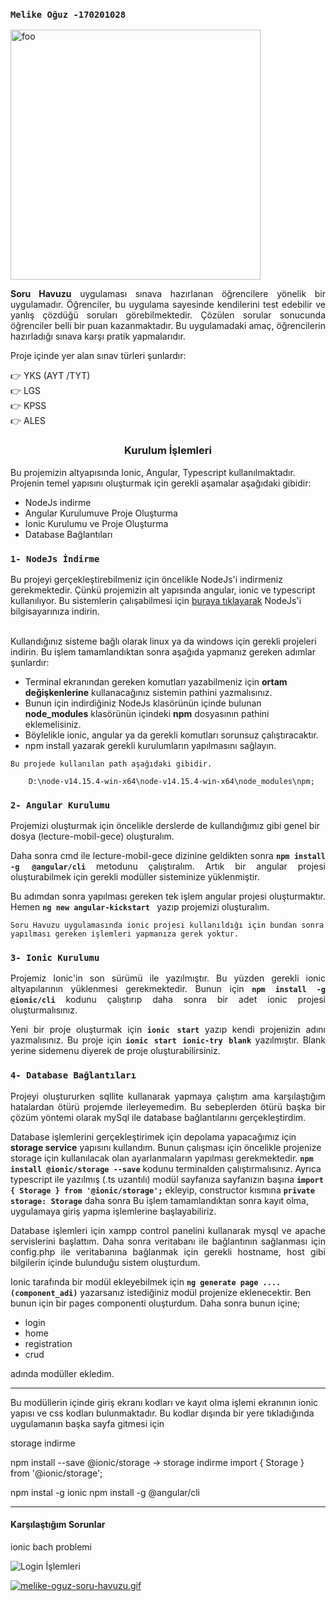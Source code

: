  <h3><code><b>Melike Oğuz -170201028</b></code></h3>
 <img width="400" height="400" src="https://i.imgyukle.com/2021/01/17/HEZSfj.png" alt="foo" />

<p style="text-align:justify"><b>Soru Havuzu</b> uygulaması sınava hazırlanan öğrencilere yönelik bir uygulamadır. Öğrenciler, bu uygulama sayesinde kendilerini test edebilir ve yanlış çözdüğü soruları görebilmektedir. Çözülen sorular sonucunda öğrenciler belli bir puan kazanmaktadır. Bu uygulamadaki amaç, öğrencilerin hazırladığı sınava karşı pratik yapmalarıdır. </p>
<p style="text-align:justify">Proje içinde yer alan sınav türleri şunlardır:</p>
<p>👉 YKS (AYT /TYT)<br/>
 👉 LGS <br/>
  👉 KPSS <br/>
   👉 ALES <br/>
</p>

<p></p>
<h3 style="text-align:center">Kurulum İşlemleri</h3>

Bu projemizin altyapısında Ionic, Angular, Typescript kullanılmaktadır. Projenin temel yapısını oluşturmak için gerekli aşamalar aşağıdaki gibidir:

<ul>

<li>NodeJs indirme</li>
<li>Angular Kurulumuve Proje Oluşturma</li>
<li>Ionic Kurulumu ve Proje Oluşturma</li>
<li>Database Bağlantıları</li>
</ul>

<h3><code>1- NodeJs İndirme</code></h3>
Bu projeyi gerçekleştirebilmeniz için öncelikle NodeJs'i indirmeniz gerekmektedir. Çünkü projemizin alt yapısında angular, ionic ve typescript kullanılıyor. Bu sistemlerin çalışabilmesi için <a href="https://nodejs.org/tr/download/">buraya tıklayarak</a> NodeJs'i bilgisayarınıza indirin.
<br></br>
<p>Kullandığınız sisteme bağlı olarak linux ya da windows için gerekli projeleri indirin. Bu işlem tamamlandıktan sonra aşağıda yapmanız gereken adımlar şunlardır:
</p>

<ul>
<li>Terminal ekranından gereken komutları yazabilmeniz için <b>ortam değişkenlerine</b> kullanacağınız sistemin pathini yazmalısınız. </li>
<li>Bunun için indirdiğiniz NodeJs klasörünün içinde bulunan <b>node_modules</b> klasörünün içindeki <b>npm</b> dosyasının pathini eklemelisiniz.</li>
<li>Böylelikle ionic, angular ya da gerekli komutları sorunsuz çalıştıracaktır.</li>
<li>npm install yazarak gerekli kurulumların yapılmasını sağlayın.</li>

</ul>
<code>Bu projede kullanılan path aşağıdaki gibidir.</code>

		D:\node-v14.15.4-win-x64\node-v14.15.4-win-x64\node_modules\npm;


<h3><code>2- Angular Kurulumu</code></h3>

Projemizi oluşturmak için öncelikle derslerde de kullandığımız gibi genel bir dosya (lecture-mobil-gece) oluşturalım. 

<p style="text-align:justify">Daha sonra cmd ile lecture-mobil-gece dizinine geldikten sonra <code><b>npm install -g @angular/cli</b></code> metodunu çalıştıralım. Artık bir angular projesi oluşturabilmek için gerekli modüller sisteminize yüklenmiştir.</p>
<p style="text-align:justify"> Bu adımdan sonra yapılması gereken tek işlem angular projesi oluşturmaktır. Hemen <code><b>ng new angular-kickstart </b></code> yazıp projemizi oluşturalım. </p> 

	Soru Havuzu uygulamasında ionic projesi kullanıldığı için bundan sonra
    yapılması gereken işlemleri yapmanıza gerek yoktur.

<h3><code>3- Ionic Kurulumu</code></h3>

<p style="text-align:justify">Projemiz Ionic'in son sürümü ile yazılmıştır. Bu yüzden gerekli ionic altyapılarının yüklenmesi gerekmektedir. Bunun için <code><b>npm install -g @ionic/cli</b></code> kodunu çalıştırıp daha sonra bir adet ionic projesi oluşturmalısınız.</p>

<p style="text-align:justify">Yeni bir proje oluşturmak için <code><b>ionic start</b></code> yazıp kendi projenizin adını yazmalısınız. Bu proje için <code><b>ionic start ionic-try blank</b></code> yazılmıştır. Blank yerine sidemenu diyerek de proje oluşturabilirsiniz.</p>


<h3><code>4- Database Bağlantıları</code></h3>

<p  style="text-align:justify"> Projeyi oluştururken sqllite kullanarak yapmaya çalıştım ama karşılaştığım hatalardan ötürü projemde ilerleyemedim. Bu sebeplerden ötürü başka bir çözüm yöntemi olarak mySql ile database bağlantılarını gerçekleştirdim. </p>
<p>Database işlemlerini gerçekleştirimek için depolama yapacağımız için <b>storage service</b> yapısını kullandım. Bunun çalışması için öncelikle projenize storage için kullanılacak olan ayarlanmaların yapılması gerekmektedir. <code><b>npm install @ionic/storage --save</b></code> kodunu terminalden çalıştırmalısınız. Ayrıca typescript ile yazılmış (.ts uzantılı) modül sayfanıza sayfanızın başına <code><b>import { Storage } from '@ionic/storage';</b></code> ekleyip, constructor kısmına <code><b>private storage: Storage</b></code> daha sonra  Bu işlem tamamlandıktan sonra kayıt olma, uygulamaya giriş yapma işlemlerine başlayabiliriz.</p>

<p style="text-align:justify">Database işlemleri için xampp control panelini kullanarak mysql ve apache servislerini başlattım. Daha sonra veritabanı ile bağlantının sağlanması için config.php ile veritabanına bağlanmak için gerekli hostname, host gibi bilgilerin içinde bulunduğu sistem oluşturdum.</p>

<p>Ionic tarafında bir modül ekleyebilmek için <code><b>ng generate page ....(component_adi)</b></code> yazarsanız istediğiniz modül projenize eklenecektir. Ben bunun için bir pages componenti oluşturdum. Daha sonra bunun içine;</p>

<ul>
    <li>login</li>
    <li>home </li>
    <li>registration</li>
    <li>crud</li>
</ul>
adında modüller ekledim. 
<hr></hr>
<p>Bu modüllerin içinde giriş ekranı kodları ve kayıt olma işlemi ekranının ionic yapısı ve css kodları bulunmaktadır. Bu kodlar dışında bir yere tıkladığında uygulamanın başka sayfa gitmesi için </p>

storage indirme

npm install --save @ionic/storage -> storage indirme
import { Storage } from '@ionic/storage';


npm instal -g ionic
npm install -g @angular/cli
<hr></hr>

<h4>Karşılaştığım Sorunlar</h4>

ionic bach problemi
</br>


![Login İşlemleri](https://hayalindekiyasam.files.wordpress.com/2021/01/login-kullanici-ekleme-ve-guncelleme.gif)

<a href="https://gifyu.com/image/ULAL"><img src="https://s2.gifyu.com/images/melike-oguz-soru-havuzu.gif" alt="melike-oguz-soru-havuzu.gif" border="0" /></a>


